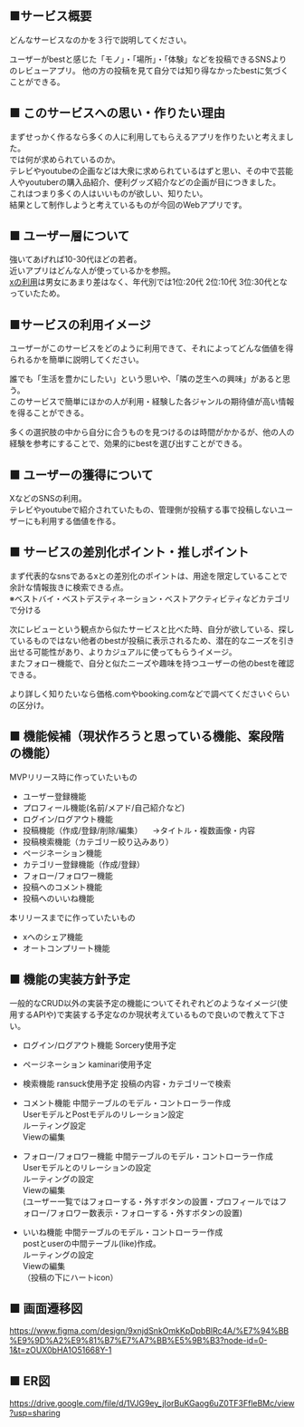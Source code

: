 ## ■サービス概要
どんなサービスなのかを３行で説明してください。  

ユーザーがbestと感じた「モノ」・「場所」・「体験」などを投稿できるSNSよりのレビューアプリ。
他の方の投稿を見て自分では知り得なかったbestに気づくことができる。  


## ■ このサービスへの思い・作りたい理由
まずせっかく作るなら多くの人に利用してもらえるアプリを作りたいと考えました。  
では何が求められているのか。  
テレビやyoutubeの企画などは大衆に求められているはずと思い、その中で芸能人やyoutuberの購入品紹介、便利グッズ紹介などの企画が目につきました。  
これはつまり多くの人はいいものが欲しい、知りたい。  
結果として制作しようと考えているものが今回のWebアプリです。  


## ■ ユーザー層について
強いてあげれば10-30代ほどの若者。  
近いアプリはどんな人が使っているかを参照。  
[xの利用](https://www.glad-cube.com/blog/?p=35640)は男女にあまり差はなく、年代別では1位:20代 2位:10代 3位:30代となっていたため。  

## ■サービスの利用イメージ
ユーザーがこのサービスをどのように利用できて、それによってどんな価値を得られるかを簡単に説明してください。  

誰でも「生活を豊かにしたい」という思いや、「隣の芝生への興味」があると思う。  
このサービスで簡単にほかの人が利用・経験した各ジャンルの期待値が高い情報を得ることができる。  

多くの選択肢の中から自分に合うものを見つけるのは時間がかかるが、他の人の経験を参考にすることで、効果的にbestを選び出すことができる。


## ■ ユーザーの獲得について
XなどのSNSの利用。  
テレビやyoutubeで紹介されていたもの、管理側が投稿する事で投稿しないユーザーにも利用する価値を作る。


## ■ サービスの差別化ポイント・推しポイント
まず代表的なsnsであるxとの差別化のポイントは、用途を限定していることで余計な情報抜きに検索できる点。  
※ベストバイ・ベストデスティネーション・ベストアクティビティなどカテゴリで分ける  

次にレビューという観点から似たサービスと比べた時、自分が欲している、探しているものではない他者のbestが投稿に表示されるため、潜在的なニーズを引き出せる可能性があり、よりカジュアルに使ってもらうイメージ。  
またフォロー機能で、自分と似たニーズや趣味を持つユーザーの他のbestを確認できる。  

より詳しく知りたいなら価格.comやbooking.comなどで調べてくださいぐらいの区分け。


## ■ 機能候補（現状作ろうと思っている機能、案段階の機能）
MVPリリース時に作っていたいもの
- ユーザー登録機能
- プロフィール機能(名前/メアド/自己紹介など)
- ログイン/ログアウト機能
- 投稿機能（作成/登録/削除/編集）
　→タイトル・複数画像・内容
- 投稿検索機能（カテゴリー絞り込みあり）
- ページネーション機能
- カテゴリー登録機能（作成/登録）
- フォロー/フォロワー機能
- 投稿へのコメント機能
- 投稿へのいいね機能

本リリースまでに作っていたいもの
- xへのシェア機能
- オートコンプリート機能


## ■ 機能の実装方針予定
一般的なCRUD以外の実装予定の機能についてそれぞれどのようなイメージ(使用するAPIや)で実装する予定なのか現状考えているもので良いので教えて下さい。  

- ログイン/ログアウト機能
Sorcery使用予定

- ページネーション
kaminari使用予定

- 検索機能
ransuck使用予定
投稿の内容・カテゴリーで検索

- コメント機能
中間テーブルのモデル・コントローラー作成  
UserモデルとPostモデルのリレーション設定  
ルーティング設定  
Viewの編集  

- フォロー/フォロワー機能
中間テーブルのモデル・コントローラー作成  
Userモデルとのリレーションの設定  
ルーティングの設定  
Viewの編集  
(ユーザー一覧ではフォローする・外すボタンの設置・プロフィールではフォロー/フォロワー数表示・フォローする・外すボタンの設置)

- いいね機能
中間テーブルのモデル・コントローラー作成  
postとuserの中間テーブル(like)作成。  
ルーティングの設定  
Viewの編集  
（投稿の下にハートicon）

## ■ 画面遷移図
https://www.figma.com/design/9xnjdSnkOmkKpDpbBlRc4A/%E7%94%BB%E9%9D%A2%E9%81%B7%E7%A7%BB%E5%9B%B3?node-id=0-1&t=zOUX0bHA1O51668Y-1

## ■ ER図
https://drive.google.com/file/d/1VJG9ey_jIorBuKGaog6uZ0TF3FfleBMc/view?usp=sharing
